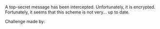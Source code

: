 A top-secret message has been intercepted. Unfortunately, it is encrypted. Fortunately, it seems that this scheme is not very... up to date.

Challenge made by:
